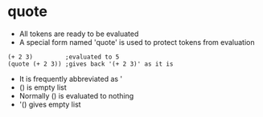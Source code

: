 # quote

- All tokens are ready to be evaluated
- A special form named 'quote' is used to protect tokens from evaluation

```shell
(+ 2 3)         ;evaluated to 5
(quote (+ 2 3)) ;gives back '(+ 2 3)' as it is
```

- It is frequently abbreviated as '
- () is empty list
- Normally () is evaluated to nothing
- '() gives empty list
